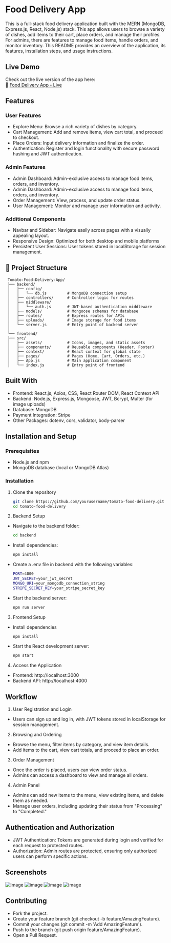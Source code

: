 # Food Delivery App
This is a full-stack food delivery application built with the MERN (MongoDB, Express.js, React, Node.js) stack. This app allows users to browse a variety of dishes, add items to their cart, place orders, and manage their profiles. For admins, there are features to manage food items, handle orders, and monitor inventory. This README provides an overview of the application, its features, installation steps, and usage instructions.

## Live Demo
Check out the live version of the app here:  
🔗 [Food Delivery App - Live](https://fooddelivery-app-frontend-psry.onrender.com/) 

## Features
### User Features
- Explore Menu: Browse a rich variety of dishes by category.
- Cart Management: Add and remove items, view cart total, and proceed to checkout.
- Place Orders: Input delivery information and finalize the order.
- Authentication: Register and login functionality with secure password hashing and JWT authentication.
### Admin Features
- Admin Dashboard: Admin-exclusive access to manage food items, orders, and inventory.
- Admin Dashboard: Admin-exclusive access to manage food items, orders, and inventory.
- Order Management: View, process, and update order status.
- User Management: Monitor and manage user information and activity.
### Additional Components
- Navbar and Sidebar: Navigate easily across pages with a visually appealing layout.
- Responsive Design: Optimized for both desktop and mobile platforms
- Persistent User Sessions: User tokens stored in localStorage for session management.
## 📂 Project Structure
    
     Tomato-Food-Delivery-App/
     ├── backend/
     │   ├── config/
     │   │   └── db.js         # MongoDB connection setup
     │   ├── controllers/      # Controller logic for routes
     │   ├── middleware/
     │   │   └── auth.js       # JWT-based authentication middleware
     │   ├── models/           # Mongoose schemas for database
     │   ├── routes/           # Express routes for APIs
     │   ├── uploads/          # Image storage for food items
     │   └── server.js         # Entry point of backend server
     │
     └── frontend/
     ├── src/
     │   ├── assets/           # Icons, images, and static assets
     │   ├── components/       # Reusable components (Header, Footer)
     │   ├── context/          # React context for global state
     │   ├── pages/            # Pages (Home, Cart, Orders, etc.)
     │   ├── App.js            # Main application component
     │   └── index.js          # Entry point of frontend

## Built With
- Frontend: React.js, Axios, CSS, React Router DOM, React Context API
- Backend: Node.js, Express.js, Mongoose, JWT, Bcrypt, Multer (for image uploads)
- Database: MongoDB
- Payment Integration: Stripe
- Other Packages: dotenv, cors, validator, body-parser
## Installation and Setup
### Prerequisites
- Node.js and npm
- MongoDB database (local or MongoDB Atlas)
### Installation
1. Clone the repository
   ```bash
   git clone https://github.com/yourusername/tomato-food-delivery.git
   cd tomato-food-delivery
2. Backend Setup
  - Navigate to the backend folder:
    ```bash
    cd backend
  - Install dependencies:
    ```bash
    npm install
  - Create a .env file in backend with the following variables:
    ```bash
    PORT=4000
    JWT_SECRET=your_jwt_secret
    MONGO_URI=your_mongodb_connection_string
    STRIPE_SECRET_KEY=your_stripe_secret_key
  - Start the backend server:
    ```bash
    npm run server
3. Frontend Setup
  - Install dependencies
    ```bash
    npm install
  - Start the React development server:
    ```bash
    npm start
4. Access the Application
  - Frontend: http://localhost:3000
  - Backend API: http://localhost:4000
## Workflow
1. User Registration and Login
- Users can sign up and log in, with JWT tokens stored in localStorage for session management.
2. Browsing and Ordering
- Browse the menu, filter items by category, and view item details.
- Add items to the cart, view cart totals, and proceed to place an order.
3. Order Management
- Once the order is placed, users can view order status.
- Admins can access a dashboard to view and manage all orders.
4. Admin Panel
- Admins can add new items to the menu, view existing items, and delete them as needed.
- Manage user orders, including updating their status from "Processing" to "Completed."
##  Authentication and Authorization
- JWT Authentication: Tokens are generated during login and verified for each request to protected routes.
- Authorization: Admin routes are protected, ensuring only authorized users can perform specific actions.
## Screenshots
![image](https://github.com/kumarchy/Food-Delivery-App/blob/main/Screenshot%202024-11-02%20214051.png)
![image](https://github.com/kumarchy/Food-Delivery-App/blob/main/Screenshot%202024-11-02%20214807.png)
![image](https://github.com/kumarchy/Food-Delivery-App/blob/main/Screenshot%20From%202025-03-29%2023-44-16.png?raw=true
)
![image](https://github.com/kumarchy/Food-Delivery-App/blob/main/Screenshot%20From%202025-03-29%2023-44-16.png?raw=true
)
## Contributing
- Fork the project.
- Create your feature branch (git checkout -b feature/AmazingFeature).
- Commit your changes (git commit -m 'Add AmazingFeature').
- Push to the branch (git push origin feature/AmazingFeature).
- Open a Pull Request.
